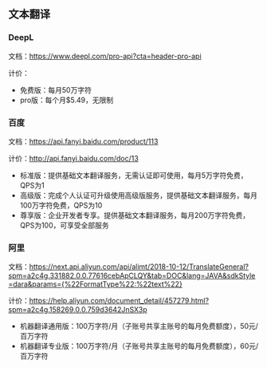 ## 文本翻译
### DeepL

文档：https://www.deepl.com/pro-api?cta=header-pro-api

计价：
- 免费版：每月50万字符
- pro版：每个月$5.49，无限制

### 百度

文档：https://api.fanyi.baidu.com/product/113

计价：http://api.fanyi.baidu.com/doc/13
- 标准版：提供基础文本翻译服务，无需认证即可使用，每月5万字符免费，QPS为1
- 高级版：完成个人认证可升级使用高级版服务，提供基础文本翻译服务，每月100万字符免费，QPS为10
- 尊享版：企业开发者专享。提供基础文本翻译服务，每月200万字符免费，QPS为100，可享受全部服务

### 阿里
文档：https://next.api.aliyun.com/api/alimt/2018-10-12/TranslateGeneral?spm=a2c4g.331882.0.0.77616cebApCLQY&tab=DOC&lang=JAVA&sdkStyle=dara&params={%22FormatType%22:%22text%22}

计价：https://help.aliyun.com/document_detail/457279.html?spm=a2c4g.158269.0.0.759d3642JnSX3p
- 机器翻译通用版：100万字符/月（子账号共享主账号的每月免费额度），50元/百万字符
- 机器翻译专业版：100万字符/月（子账号共享主账号的每月免费额度），60元/百万字符